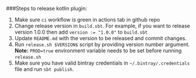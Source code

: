 ###Steps to release kotlin plugin:

1. Make sure `ci` workflow is green in actions tab in github repo
1. Change release version in `build.sbt`. For example, if you want to release version 1.0.0
then add `version := "1.0.0"` to `build.sbt`
1. Update `README.md` with the version to be released and commit changes.
1. Run `release.sh $VERSION$` script by providing version number argument.
**Note:** `PROD=true` environment variable needs to be set before running `release.sh`
1. Make sure you have valid bintray credentials in `~/.bintray/.credentials` file
 and run `sbt publish`.
